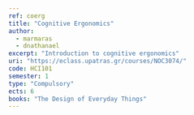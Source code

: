 ```yaml
---
ref: coerg
title: "Cognitive Ergonomics"
author: 
  - marmaras
  - dnathanael
excerpt: "Introduction to cognitive ergonomics"
uri: "https://eclass.upatras.gr/courses/NOC3074/"
code: HCI101
semester: 1
type: "Compulsory"
ects: 6
books: "The Design of Everyday Things"
---
```

